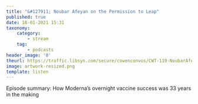 ```yaml
---
title: "&#127911; Noubar Afeyan on the Permission to Leap"
published: true
date: 16-01-2021 15:31
taxonomy:
    category:
        - stream
    tag:
        - podcasts
header_image: '0'
theurl: https://traffic.libsyn.com/secure/cowenconvos/CWT-119-NoubarAfeyan-podcast-v1.mp3?dest-id=850607
image: artwork-resized.png
template: listen
--- 
```

Episode summary: How Moderna’s overnight vaccine success was 33 years in the making
